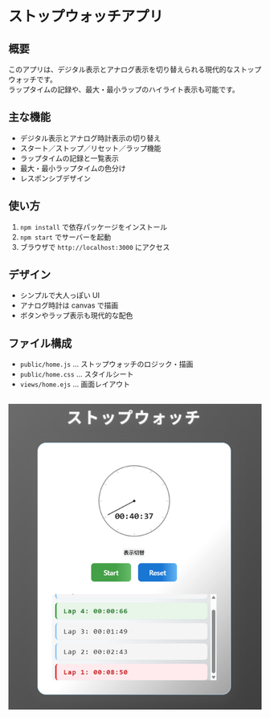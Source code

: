 # ストップウォッチアプリ

## 概要

このアプリは、デジタル表示とアナログ表示を切り替えられる現代的なストップウォッチです。  
ラップタイムの記録や、最大・最小ラップのハイライト表示も可能です。

## 主な機能

- デジタル表示とアナログ時計表示の切り替え
- スタート／ストップ／リセット／ラップ機能
- ラップタイムの記録と一覧表示
- 最大・最小ラップタイムの色分け
- レスポンシブデザイン

## 使い方

1. `npm install` で依存パッケージをインストール
2. `npm start` でサーバーを起動
3. ブラウザで `http://localhost:3000` にアクセス

## デザイン

- シンプルで大人っぽい UI
- アナログ時計は canvas で描画
- ボタンやラップ表示も現代的な配色

## ファイル構成

- `public/home.js` ... ストップウォッチのロジック・描画
- `public/home.css` ... スタイルシート
- `views/home.ejs` ... 画面レイアウト

## ![サンプル写真](./public/picture.png)
